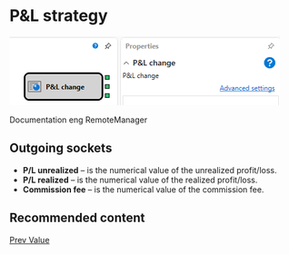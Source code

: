 # P&L strategy

![Designer StrategyPnLDiagramElement 00](../../../../../../images/designer_strategypnldiagramelement_00.png)

Documentation eng RemoteManager 

## Outgoing sockets

- **P\/L unrealized** – is the numerical value of the unrealized profit\/loss.
- **P\/L realized** – is the numerical value of the realized profit\/loss.
- **Commission fee** – is the numerical value of the commission fee.

## Recommended content

[Prev Value](prev_value.md)
